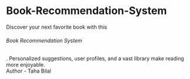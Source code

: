 # Book-Recommendation-System
Discover your next favorite book with this <h6>Book Recommendation System</h6>. Personalized suggestions, user profiles, and a vast library make reading more enjoyable.
<br>
Author - Taha Bilal
